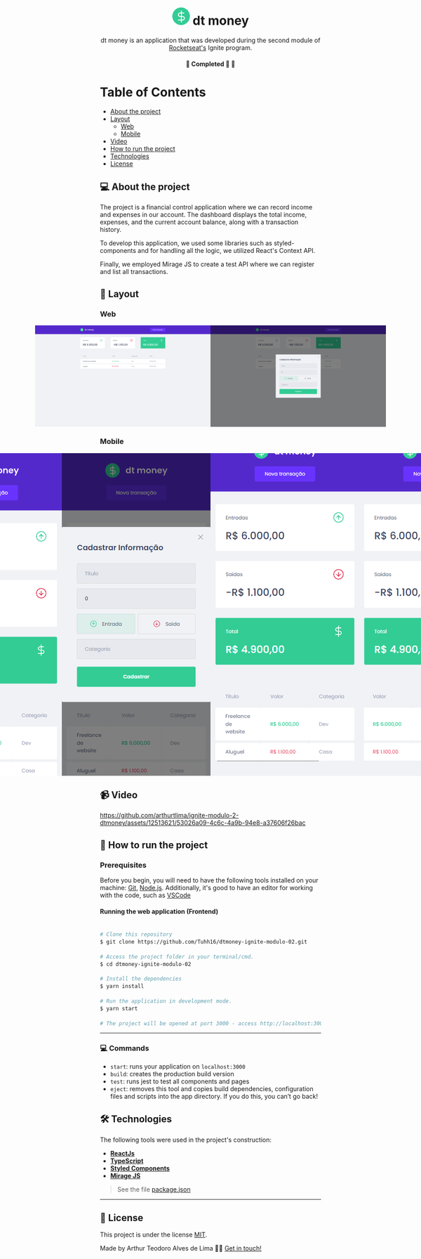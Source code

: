

<h1 align="center">
     <img title="Icone dt money" src="./public/favicon.png" width="40" height="40" alt="Icone dt money"> dt money
</h1>

<p align="center"> 
 dt money is an application that was developed during the second module of <a href="https://rocketseat.com.br/">Rocketseat's</a> Ignite program.
</p>

<h4 align="center">
	🚧 Completed 🚀 🚧
</h4>

Table of Contents
=================
<!--ts-->
   * [About the project](#-about-the-project)
   * [Layout](#-layout)
     * [Web](#web)
     * [Mobile](#mobile)
   * [Video](#-video)
   * [How to run the project](#-how-to-run-the-project)
   * [Technologies](#-technologies)
   * [License](#user-content--licença)
<!--te-->


## 💻 About the project

<p>The project is a financial control application where we can record income and expenses in our account. The dashboard displays the total income, expenses, and the current account balance, along with a transaction history.</p>
<p>To develop this application, we used some libraries such as styled-components and for handling all the logic, we utilized React's Context API.</p>
<p>Finally, we employed Mirage JS to create a test API where we can register and list all transactions.</p>

## 🎨 Layout

### Web

<p align="center" style="display: flex; align-items: flex-start; justify-content: center;">
  <img title="The application page preview" src="./public/screenshot/web-01.png" width="400px" alt="The application page preview">
  <img title="Transaction registration modal preview" src="./public/screenshot/web-02.png" width="400px" alt="Transaction registration modal preview">
</p>

### Mobile

<p align="center" style="display: flex; align-items: flex-start; justify-content: center;">
  <img title="The application page preview" src="./public/screenshot/mobile-01.png" width="400px" alt="The application page preview">
  <img title="Transaction registration modal preview" src="./public/screenshot/mobile-02.png" width="400px" alt="Transaction registration modal preview">
  <img title="Preview of the bottom part of the application" src="./public/screenshot/mobile-03.png" width="400px" alt="Preview of the bottom part of the application">
  <img title="Preview of the table with horizontal scrolling to the end." src="./public/screenshot/mobile-04.png" width="400px" alt="Preview of the table with horizontal scrolling to the end">
</p>

## 📹 Video

https://github.com/arthurtlima/ignite-modulo-2-dtmoney/assets/12513621/53026a09-4c6c-4a9b-94e8-a37606f26bac

## 🚀 How to run the project

### Prerequisites

Before you begin, you will need to have the following tools installed on your machine:
[Git](https://git-scm.com), [Node.js](https://nodejs.org/en/).
Additionally, it's good to have an editor for working with the code, such as [VSCode](https://code.visualstudio.com/)

#### Running the web application (Frontend)



```bash

# Clone this repository
$ git clone https://github.com/Tuhh16/dtmoney-ignite-modulo-02.git

# Access the project folder in your terminal/cmd.
$ cd dtmoney-ignite-modulo-02

# Install the dependencies
$ yarn install

# Run the application in development mode.
$ yarn start

# The project will be opened at port 3000 - access http://localhost:3000

```

---

### 💻 Commands

- `start`: runs your application on `localhost:3000`
- `build`: creates the production build version
- `test`: runs jest to test all components and pages
- `eject`: removes this tool and copies build dependencies, configuration files and scripts into the app directory. If you do this, you can’t go back!

## 🛠 Technologies

The following tools were used in the project's construction:

-   **[ReactJs](https://pt-br.reactjs.org/)**
-   **[TypeScript](https://www.typescriptlang.org/)**
-   **[Styled Components](https://styled-components.com/)**
-   **[Mirage JS](https://miragejs.com/)**

> See the file  [package.json](https://github.com/Tuhh16/dtmoney-ignite-modulo-02/blob/master/package.json)

---

## 📝 License

This project is under the license [MIT](./LICENSE).

Made by Arthur Teodoro Alves de Lima 👋🏽 [Get in touch!](https://www.linkedin.com/in/arthurtlima/)
